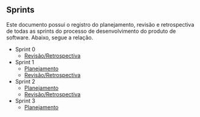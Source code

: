## Sprints 

Este documento possui o registro do planejamento, revisão e retrospectiva de todas as sprints do processo de desenvolvimento do produto de software. Abaixo, segue a relação. 

* Sprint 0 
    - [Revisão/Retrospectiva](docs/software/sprints/sprint0-revisao.md)
* Sprint 1 
    - [Planejamento](docs/software/sprints/sprint1-planejamento.md)
    - [Revisão/Retrospectiva](docs/software/sprints/sprint1-revisao.md)
* Sprint 2 
    - [Planejamento](docs/software/sprints/sprint2-planejamento.md)
    - [Revisão/Retrospectiva](docs/software/sprints/sprint2-revisao.md)
* Sprint 3 
    - [Planejamento](docs/software/sprints/sprint3-planejamento.md)